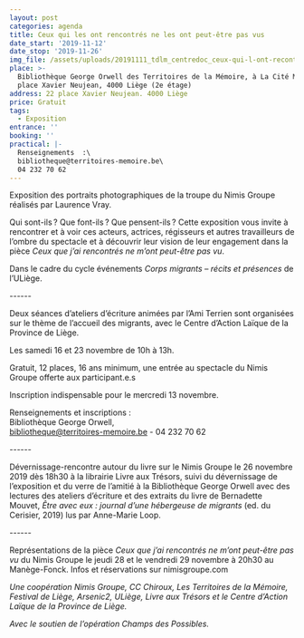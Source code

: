 ```yaml
---
layout: post
categories: agenda
title: Ceux qui les ont rencontrés ne les ont peut-être pas vus
date_start: '2019-11-12'
date_stop: '2019-11-26'
img_file: /assets/uploads/20191111_tdlm_centredoc_ceux-qui-l-ont-recontre.jpg
place: >-
  Bibliothèque George Orwell des Territoires de la Mémoire, à La Cité Miroir, 22
  place Xavier Neujean, 4000 Liège (2e étage)
address: 22 place Xavier Neujean. 4000 Liège
price: Gratuit
tags:
  - Exposition
entrance: ''
booking: ''
practical: |-
  Renseignements  :\
  bibliotheque@territoires-memoire.be\
  04 232 70 62
---
```

Exposition des portraits photographiques de la troupe du Nimis Groupe réalisés par Laurence Vray.

Qui sont-ils ? Que font-ils ? Que pensent-ils ? Cette exposition vous invite à rencontrer et à voir ces acteurs, actrices, régisseurs et autres travailleurs de l’ombre du spectacle et à découvrir leur vision de leur engagement dans la pièce _Ceux que j’ai rencontrés ne m’ont peut-être pas vu_.

Dans le cadre du cycle événements _Corps migrants – récits et présences_ de l’ULiège.

\------

Deux séances d’ateliers d’écriture animées par l’Ami Terrien sont organisées sur le thème de l’accueil des migrants, avec le Centre d’Action Laïque de la Province de Liège.

Les samedi 16 et 23 novembre de 10h à 13h.

Gratuit, 12 places, 16 ans minimum, une entrée au spectacle du Nimis Groupe offerte aux participant.e.s

Inscription indispensable pour le mercredi 13 novembre.

Renseignements et inscriptions :\
Bibliothèque George Orwell,\
bibliotheque@territoires-memoire.be - 04 232 70 62

\------

Dévernissage-rencontre autour du livre sur le Nimis Groupe le 26 novembre 2019 dès 18h30 à la librairie Livre aux Trésors, suivi du dévernissage de l’exposition et du verre de l’amitié à la Bibliothèque George Orwell avec des lectures des ateliers d’écriture et des extraits du livre de Bernadette Mouvet, _Être avec eux : journal d’une hébergeuse de migrants_ (ed. du Cerisier, 2019) lus par Anne-Marie Loop.

\------

Représentations de la pièce _Ceux que j’ai rencontrés ne m’ont peut-être pas vu_ du Nimis Groupe le jeudi 28 et le vendredi 29 novembre à 20h30 au Manège-Fonck. 
Infos et réservations sur nimisgroupe.com 

_Une coopération Nimis Groupe, CC Chiroux, Les Territoires de la Mémoire, Festival de Liège, Arsenic2, ULiège, Livre aux Trésors et le Centre d’Action Laïque de la Province de Liège._ 

_Avec le soutien de l’opération Champs des Possibles._
